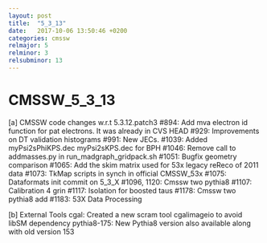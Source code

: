 ```yaml
---
layout: post
title:  "5_3_13"
date:   2017-10-06 13:50:46 +0200
categories: cmssw
relmajor: 5
relminor: 3
relsubminor: 13
---
```


# CMSSW_5_3_13
[a] CMSSW code changes w.r.t 5.3.12.patch3
#894:  Add mva electron id function for pat electrons. It was already in CVS HEAD
#929:  Improvements on DT validation histograms
#991:  New JECs.
#1039: Added myPsi2sPhiKPS.dec myPsi2sKPS.dec for BPH
#1046: Remove call to addmasses.py in run_madgraph_gridpack.sh
#1051: Bugfix geometry comparison
#1065: Add the skim matrix used for 53x legacy reReco of 2011 data
#1073: TkMap scripts in synch in official CMSSW_53x
#1075: Dataformats init commit on 5_3_X
#1096, 1120: Cmssw two pythia8
#1107: Calibration 4 grin
#1117: Isolation for boosted taus
#1178: Cmssw two pythia8 add
#1183: 53X Data Processing

[b] External Tools
cgal: Created a new scram tool cgalimageio to avoid libSM dependency
pythia8-175: New Pythia8 version also available along with old version 153
